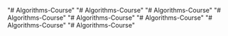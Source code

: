 "# Algorithms-Course" 
"# Algorithms-Course" 
"# Algorithms-Course" 
"# Algorithms-Course" 
"# Algorithms-Course" 
"# Algorithms-Course" 
"# Algorithms-Course" 
"# Algorithms-Course" 
